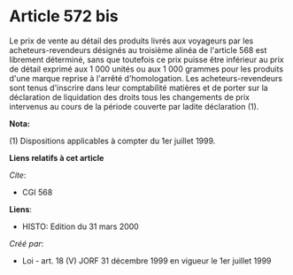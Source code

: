 # Article 572 bis

Le prix de vente au détail des produits livrés aux voyageurs par les acheteurs-revendeurs désignés au troisième alinéa de
l'article 568 est librement déterminé, sans que toutefois ce prix puisse être inférieur au prix de détail exprimé aux 1 000
unités ou aux 1 000 grammes pour les produits d'une marque reprise à l'arrêté d'homologation. Les acheteurs-revendeurs sont
tenus d'inscrire dans leur comptabilité matières et de porter sur la déclaration de liquidation des droits tous les
changements de prix intervenus au cours de la période couverte par ladite déclaration (1).

**Nota:**

(1) Dispositions applicables à compter du 1er juillet 1999.

**Liens relatifs à cet article**

_Cite_:

  - CGI 568

**Liens**:

  - HISTO: Edition du 31 mars 2000

_Créé par_:

  - Loi - art. 18 (V) JORF 31 décembre 1999 en vigueur le 1er juillet 1999
